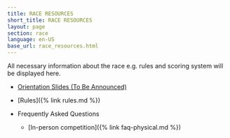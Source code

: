 ```yaml
---
title: RACE RESOURCES
short_title: RACE RESOURCES
layout: page
section: race
language: en-US
base_url: race_resources.html
---
```


All necessary information about the race e.g. rules and scoring system will be displayed here.

<!-- - [Orientation Slides (Nov 17 19:00 KST)](../static_data/KSTME2022_Orientation.pdf) -->
- [Orientation Slides (To Be Announced)](../static_data/KSTME2022_Orientation.pdf)
- [Rules]({% link rules.md %})

- Frequently Asked Questions
  - [In-person competition]({% link faq-physical.md %})

